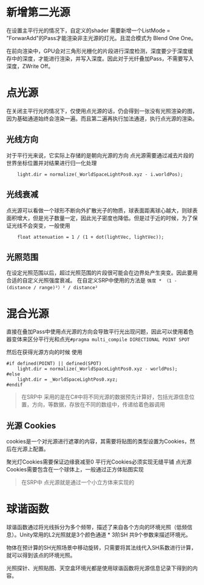 # 新增第二光源

在设置主平行光的情况下，自定义的shader 需要新增一个ListMode = "ForwarAdd"的Pass才能渲染非主光源的灯光。且混合模式为 Blend One One。

在前向渲染中，GPU会对三角形光栅化的片段进行深度检测，深度要少于深度缓存中的深度，才能进行渲染，并写入深度。因此对于光纤叠加Pass，不需要写入深度，ZWrite Off。

# 点光源

在关闭主平行光的情况下，仅使用点光源的话，仍会得到一张没有光照渲染的图，因为基础通道始终会渲染一遍。而且第二遍再执行加法通道，执行点光源的渲染。

## 光线方向

对于平行光来说，它实际上存储的是朝向光源的方向
点光源需要通过减去片段的世界坐标位置并对结果进行归一化处理
```hlsl
    light.dir = normalize(_WorldSpaceLightPos0.xyz - i.worldPos);
```

## 光线衰减

点光源可以看做一个球形不断向外扩散光子的物质，球表面距离球心越大，则球表面积增大，但是光子数量一定，因此光子密度也降低。但是过于近的时候，为了保证光线不会突变，一般使用
```hlsl
    float attenuation = 1 / (1 + dot(lightVec, lightVec));
```

## 光照范围

在设定光照范围以后，超过光照范围的片段很可能会在边界处产生突变。因此要用合适的自定义光照强度衰减。
在自定义SRP中使用的方法是 
`强度 * （1 - (distance / range)²）² / distance² `


# 混合光源

直接在叠加Pass中使用点光源的方向会导致平行光出现问题，因此可以使用着色器变体来区分平行光和点光`#pragma multi_compile DIRECTIONAL POINT SPOT`

然后在获得光源方向的时候 使用
```hlsl
#if defined(POINT) || defined(SPOT)
    light.dir = normalize(_WorldSpaceLightPos0.xyz - worldPos);
#else
    light.dir = _WorldSpaceLightPos0.xyz;
#endif
```

> 在SRP中 采用的是在C#中将不同光源的数据预先计算好，包括光源信息位置，方向，等数据，存放在不同的数组中，传递给着色器调用
>

## 光源 Cookies  

cookies是一个对光源进行遮罩的内容，其需要将贴图的类型设置为Cookies，然后在光源上配置。

聚光灯Cookies需要保证边缘衰减至0
平行光Cookies必须实现无缝平铺
点光源Cookies需要包含在一个球体上，一般通过正方体贴图实现

> 在SRP中 点光源就是通过一个小立方体来实现的
 

# 球谐函数

球谐函数通过将光线拆分为多个频带，描述了来自各个方向的环境光照（低频信息）。Unity常用的L2光照就是3个颜色通道 * 3阶SH 共9个参数来描述环境光。

物体在预计算的SH光照场景中移动旋转，只需要将其法线代入SH系数进行计算，就可以得到该点的环境光照。

光照探针、光照贴图、天空盒环境光都是使用球谐函数将光源信息记录下得到的内容。